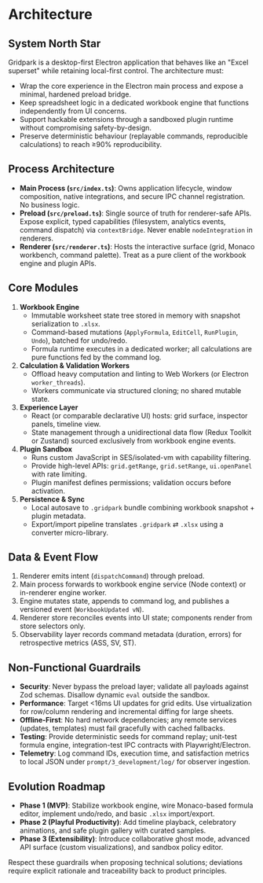 # Architecture

## System North Star
Gridpark is a desktop-first Electron application that behaves like an "Excel superset" while retaining local-first control. The architecture must:
- Wrap the core experience in the Electron main process and expose a minimal, hardened preload bridge.
- Keep spreadsheet logic in a dedicated workbook engine that functions independently from UI concerns.
- Support hackable extensions through a sandboxed plugin runtime without compromising safety-by-design.
- Preserve deterministic behaviour (replayable commands, reproducible calculations) to reach ≥90% reproducibility.

## Process Architecture
- **Main Process (`src/index.ts`)**: Owns application lifecycle, window composition, native integrations, and secure IPC channel registration. No business logic.
- **Preload (`src/preload.ts`)**: Single source of truth for renderer-safe APIs. Expose explicit, typed capabilities (filesystem, analytics events, command dispatch) via `contextBridge`. Never enable `nodeIntegration` in renderers.
- **Renderer (`src/renderer.ts`)**: Hosts the interactive surface (grid, Monaco workbench, command palette). Treat as a pure client of the workbook engine and plugin APIs.

## Core Modules
1. **Workbook Engine**
   - Immutable worksheet state tree stored in memory with snapshot serialization to `.xlsx`.
   - Command-based mutations (`ApplyFormula`, `EditCell`, `RunPlugin`, `Undo`), batched for undo/redo.
   - Formula runtime executes in a dedicated worker; all calculations are pure functions fed by the command log.
2. **Calculation & Validation Workers**
   - Offload heavy computation and linting to Web Workers (or Electron `worker_threads`).
   - Workers communicate via structured cloning; no shared mutable state.
3. **Experience Layer**
   - React (or comparable declarative UI) hosts: grid surface, inspector panels, timeline view.
   - State management through a unidirectional data flow (Redux Toolkit or Zustand) sourced exclusively from workbook engine events.
4. **Plugin Sandbox**
   - Runs custom JavaScript in SES/isolated-vm with capability filtering.
   - Provide high-level APIs: `grid.getRange`, `grid.setRange`, `ui.openPanel` with rate limiting.
   - Plugin manifest defines permissions; validation occurs before activation.
5. **Persistence & Sync**
   - Local autosave to `.gridpark` bundle combining workbook snapshot + plugin metadata.
   - Export/import pipeline translates `.gridpark` ⇄ `.xlsx` using a converter micro-library.

## Data & Event Flow
1. Renderer emits intent (`dispatchCommand`) through preload.
2. Main process forwards to workbook engine service (Node context) or in-renderer engine worker.
3. Engine mutates state, appends to command log, and publishes a versioned event (`WorkbookUpdated vN`).
4. Renderer store reconciles events into UI state; components render from store selectors only.
5. Observability layer records command metadata (duration, errors) for retrospective metrics (ASS, SV, ST).

## Non-Functional Guardrails
- **Security**: Never bypass the preload layer; validate all payloads against Zod schemas. Disallow dynamic `eval` outside the sandbox.
- **Performance**: Target <16ms UI updates for grid edits. Use virtualization for row/column rendering and incremental diffing for large sheets.
- **Offline-First**: No hard network dependencies; any remote services (updates, templates) must fail gracefully with cached fallbacks.
- **Testing**: Provide deterministic seeds for command replay; unit-test formula engine, integration-test IPC contracts with Playwright/Electron.
- **Telemetry**: Log command IDs, execution time, and satisfaction metrics to local JSON under `prompt/3_development/log/` for observer ingestion.

## Evolution Roadmap
- **Phase 1 (MVP)**: Stabilize workbook engine, wire Monaco-based formula editor, implement undo/redo, and basic `.xlsx` import/export.
- **Phase 2 (Playful Productivity)**: Add timeline playback, celebratory animations, and safe plugin gallery with curated samples.
- **Phase 3 (Extensibility)**: Introduce collaborative ghost mode, advanced API surface (custom visualizations), and sandbox policy editor.

Respect these guardrails when proposing technical solutions; deviations require explicit rationale and traceability back to product principles.
